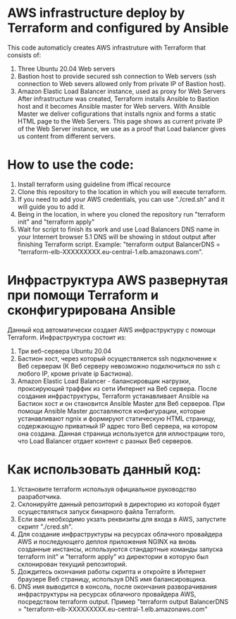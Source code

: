 # AWS infrastructure deploy by Terraform and configured by Ansible

This code automaticly creates AWS infrastruture with Terraform that consists of: 
  1. Three Ubuntu 20.04 Web servers
  2. Bastion host to provide secured ssh connection to Web servers (ssh connection to Web severs allowed only from private IP of Bastion host).
  3. Amazon Elastic Load Balancer instance, used as proxy for Web Servers
After infrastructure was created, Terraform installs Ansible to Bastion host and it becomes Ansible master for Web servers.
With Ansible Master we deliver cofigurations that installs ngnix and forms a static HTML page to the Web Servers. This page shows as current private IP of the Web Server instance, we use as a proof that Load balancer gives us content from different servers.

# How to use the code:

1. Install terraform using guideline from iffical recource
2. Clone this repository to the location in which you will execute terraform.
3. If you need to add your AWS credentials, you can use "./cred.sh" and it will guide you to add it.
4. Being in the location, in where you cloned the repository run "terraform init" and "terraform apply"
5. Wait for script to finish its work and use Load Balancers DNS name in your Internert browser 
  5.1 DNS will be showing in stdout output after finishing Terraform script. Example: "terraform output
BalancerDNS = "terraform-elb-XXXXXXXXX.eu-central-1.elb.amazonaws.com".

# Инфраструктура AWS развернутая при помощи Terraform и сконфигурирована Ansible

Данный код автоматически создает AWS инфраструктуру с помощи Terraform. Инфраструктура состоит из:
  1. Три веб-сервера Ubuntu 20.04
  2. Бастион хост, через который осуществляется ssh подключение к Веб серверам (К Веб серверу невозможно подключиться по ssh с любого IP, кроме private ip Бастиона).
  3. Amazon Elastic Load Balancer - балансировщик нагрузки, проксирующий траффик из сети Интернет на Веб сервера.
После создания инфраструктуры, Terraform устанавливает Ansible на Бастион хост и он становится Ansible Master для Веб серверов.
При помощи Ansible Master доставляются конфигурации, которые устанавливают ngnix и формируют статическую HTML страницу, содержающую приватный IP адрес того Веб сервера, на котором она создана. Данная страница используется для иллюстрации того, что Load Balancer отдает контент с разных Веб серверов. 

# Как использовать данный код:

1. Установите terraform используя официальное руководство разработчика.
2. Склонируйте данный репозиторий в директорию из которой будет осуществляться запуск бинарного файла Terraform.
3. Если вам необходимо укзать реквизиты для входа в AWS, запустите скрипт "./cred.sh".
4. Для создание инфраструктуры на ресурсах облачного провайдера AWS  и последующего деплоя приложения NGINX на вновь созданные инстансы, используются стандартные команды запуска terraform init" и "terraform apply" из директории в которую был склонирован текущий репозиторий.
5. Дождитесь окончания работы скрипта и откройте в Интернет браузере Веб страницу, используя DNS имя балансировщика.
6.  DNS имя выводится в консоль, после окончания разворачивания инфраструктуры на ресурсах облачного провайдера AWS, посредством terraform output. Пример "terraform output BalancerDNS = "terraform-elb-XXXXXXXXX.eu-central-1.elb.amazonaws.com"

